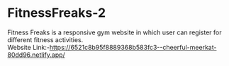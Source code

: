 # FitnessFreaks-2
Fitness Freaks is a responsive gym website in which user can register for different fitness activities.
<br/> Website Link:-https://6521c8b95f8889368b583fc3--cheerful-meerkat-80dd96.netlify.app/
